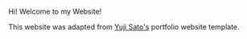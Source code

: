 Hi! Welcome to my Website!

This website was adapted from <a href="https://github.com/yujisatojr/react-portfolio-template" target="_blank" rel="noreferrer">Yuji Sato's</a> portfolio website template.
